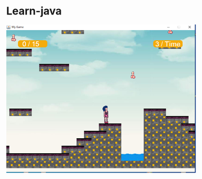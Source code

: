 # Learn-java
![Screenshot](https://github.com/Do0m666/Learn-java/blob/master/NewGame/res/Screenshot.PNG)
